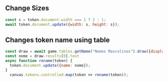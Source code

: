 ## Change Sizes

```js 
const s = token.document.width === 1 ? 2 : 1;
await token.document.update({width: s, height: s});
```

## Changes token name using table

```js 
const draw = await game.tables.getName("Nomes Masculinos").draw({displayChat: false});
const nome = draw.results[0].text
async function rename(token) {
  token.document.update({name: nome});
}
  canvas.tokens.controlled.map(token => rename(token));
  ```